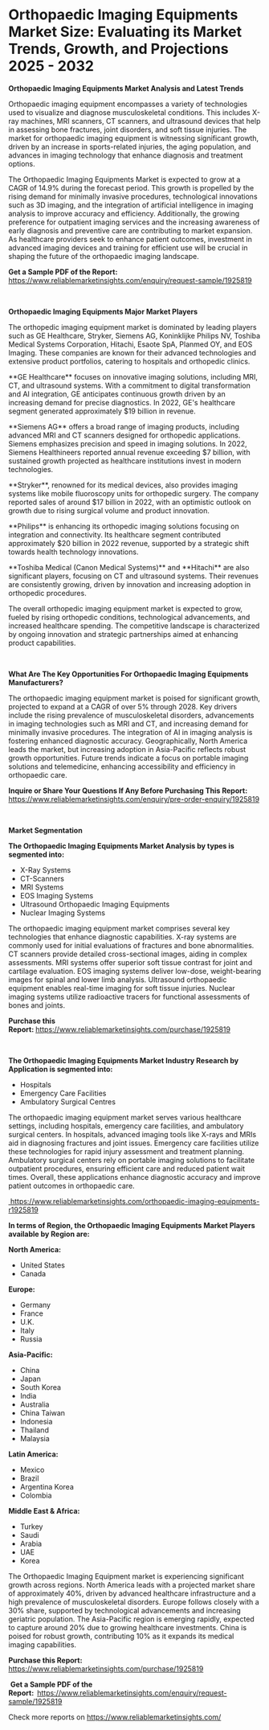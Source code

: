 <p><h1>Orthopaedic Imaging Equipments Market Size: Evaluating its Market Trends, Growth, and Projections 2025 - 2032</h1></p><p><strong>Orthopaedic Imaging Equipments Market Analysis and Latest Trends</strong></p>
<p><p>Orthopaedic imaging equipment encompasses a variety of technologies used to visualize and diagnose musculoskeletal conditions. This includes X-ray machines, MRI scanners, CT scanners, and ultrasound devices that help in assessing bone fractures, joint disorders, and soft tissue injuries. The market for orthopaedic imaging equipment is witnessing significant growth, driven by an increase in sports-related injuries, the aging population, and advances in imaging technology that enhance diagnosis and treatment options.</p><p>The Orthopaedic Imaging Equipments Market is expected to grow at a CAGR of 14.9% during the forecast period. This growth is propelled by the rising demand for minimally invasive procedures, technological innovations such as 3D imaging, and the integration of artificial intelligence in imaging analysis to improve accuracy and efficiency. Additionally, the growing preference for outpatient imaging services and the increasing awareness of early diagnosis and preventive care are contributing to market expansion. As healthcare providers seek to enhance patient outcomes, investment in advanced imaging devices and training for efficient use will be crucial in shaping the future of the orthopaedic imaging landscape.</p></p>
<p><strong>Get a Sample PDF of the Report:&nbsp;</strong> <a href="https://www.reliablemarketinsights.com/enquiry/request-sample/1925819?utm_campaign=1887&utm_medium=2&utm_source=Github&utm_content=ia&utm_term=15012025&utm_id=orthopaedic-imaging-equipments">https://www.reliablemarketinsights.com/enquiry/request-sample/1925819</a></p>
<p>&nbsp;</p>
<p><strong>Orthopaedic Imaging Equipments Major Market Players</strong></p>
<p><p>The orthopedic imaging equipment market is dominated by leading players such as GE Healthcare, Stryker, Siemens AG, Koninklijke Philips NV, Toshiba Medical Systems Corporation, Hitachi, Esaote SpA, Planmed OY, and EOS Imaging. These companies are known for their advanced technologies and extensive product portfolios, catering to hospitals and orthopedic clinics.</p><p>**GE Healthcare** focuses on innovative imaging solutions, including MRI, CT, and ultrasound systems. With a commitment to digital transformation and AI integration, GE anticipates continuous growth driven by an increasing demand for precise diagnostics. In 2022, GE's healthcare segment generated approximately $19 billion in revenue.</p><p>**Siemens AG** offers a broad range of imaging products, including advanced MRI and CT scanners designed for orthopedic applications. Siemens emphasizes precision and speed in imaging solutions. In 2022, Siemens Healthineers reported annual revenue exceeding $7 billion, with sustained growth projected as healthcare institutions invest in modern technologies.</p><p>**Stryker**, renowned for its medical devices, also provides imaging systems like mobile fluoroscopy units for orthopedic surgery. The company reported sales of around $17 billion in 2022, with an optimistic outlook on growth due to rising surgical volume and product innovation.</p><p>**Philips** is enhancing its orthopedic imaging solutions focusing on integration and connectivity. Its healthcare segment contributed approximately $20 billion in 2022 revenue, supported by a strategic shift towards health technology innovations.</p><p>**Toshiba Medical (Canon Medical Systems)** and **Hitachi** are also significant players, focusing on CT and ultrasound systems. Their revenues are consistently growing, driven by innovation and increasing adoption in orthopedic procedures.</p><p>The overall orthopedic imaging equipment market is expected to grow, fueled by rising orthopedic conditions, technological advancements, and increased healthcare spending. The competitive landscape is characterized by ongoing innovation and strategic partnerships aimed at enhancing product capabilities.</p></p>
<p>&nbsp;</p>
<p><strong>What Are The Key Opportunities For Orthopaedic Imaging Equipments Manufacturers?</strong></p>
<p><p>The orthopaedic imaging equipment market is poised for significant growth, projected to expand at a CAGR of over 5% through 2028. Key drivers include the rising prevalence of musculoskeletal disorders, advancements in imaging technologies such as MRI and CT, and increasing demand for minimally invasive procedures. The integration of AI in imaging analysis is fostering enhanced diagnostic accuracy. Geographically, North America leads the market, but increasing adoption in Asia-Pacific reflects robust growth opportunities. Future trends indicate a focus on portable imaging solutions and telemedicine, enhancing accessibility and efficiency in orthopaedic care.</p></p>
<p><strong>Inquire or Share Your Questions If Any Before Purchasing This Report:</strong> <a href="https://www.reliablemarketinsights.com/enquiry/pre-order-enquiry/1925819?utm_campaign=1887&utm_medium=2&utm_source=Github&utm_content=ia&utm_term=15012025&utm_id=orthopaedic-imaging-equipments">https://www.reliablemarketinsights.com/enquiry/pre-order-enquiry/1925819</a></p>
<p>&nbsp;</p>
<p><strong>Market Segmentation</strong></p>
<p><strong>The Orthopaedic Imaging Equipments Market Analysis by types is segmented into:</strong></p>
<p><ul><li>X-Ray Systems</li><li>CT-Scanners</li><li>MRI Systems</li><li>EOS Imaging Systems</li><li>Ultrasound Orthopaedic Imaging Equipments</li><li>Nuclear Imaging Systems</li></ul></p>
<p><p>The orthopaedic imaging equipment market comprises several key technologies that enhance diagnostic capabilities. X-ray systems are commonly used for initial evaluations of fractures and bone abnormalities. CT scanners provide detailed cross-sectional images, aiding in complex assessments. MRI systems offer superior soft tissue contrast for joint and cartilage evaluation. EOS imaging systems deliver low-dose, weight-bearing images for spinal and lower limb analysis. Ultrasound orthopaedic equipment enables real-time imaging for soft tissue injuries. Nuclear imaging systems utilize radioactive tracers for functional assessments of bones and joints.</p></p>
<p><strong>Purchase this Report:&nbsp;</strong><a href="https://www.reliablemarketinsights.com/purchase/1925819?utm_campaign=1887&utm_medium=2&utm_source=Github&utm_content=ia&utm_term=15012025&utm_id=orthopaedic-imaging-equipments">https://www.reliablemarketinsights.com/purchase/1925819</a></p>
<p>&nbsp;</p>
<p><strong>The Orthopaedic Imaging Equipments Market Industry Research by Application is segmented into:</strong></p>
<p><ul><li>Hospitals</li><li>Emergency Care Facilities</li><li>Ambulatory Surgical Centres</li></ul></p>
<p><p>The orthopaedic imaging equipment market serves various healthcare settings, including hospitals, emergency care facilities, and ambulatory surgical centers. In hospitals, advanced imaging tools like X-rays and MRIs aid in diagnosing fractures and joint issues. Emergency care facilities utilize these technologies for rapid injury assessment and treatment planning. Ambulatory surgical centers rely on portable imaging solutions to facilitate outpatient procedures, ensuring efficient care and reduced patient wait times. Overall, these applications enhance diagnostic accuracy and improve patient outcomes in orthopaedic care.</p></p>
<p><a href="https://www.reliablemarketinsights.com/orthopaedic-imaging-equipments-r1925819?utm_campaign=1887&utm_medium=2&utm_source=Github&utm_content=ia&utm_term=15012025&utm_id=orthopaedic-imaging-equipments">&nbsp;https://www.reliablemarketinsights.com/orthopaedic-imaging-equipments-r1925819</a></p>
<p><strong>In terms of Region, the Orthopaedic Imaging Equipments Market Players available by Region are:</strong></p>
<p>
    <p> <strong> North America: </strong>
        <ul>
            <li>United States</li>
            <li>Canada</li>
        </ul>
        </p> 
    <p> <strong> Europe: </strong>
        <ul>
            <li>Germany</li>
            <li>France</li>
            <li>U.K.</li>
            <li>Italy</li>
            <li>Russia</li>
        </ul>
        </p> 
    <p> <strong> Asia-Pacific: </strong>
        <ul>
            <li>China</li>
            <li>Japan</li>
            <li>South Korea</li>
            <li>India</li>
            <li>Australia</li>
            <li>China Taiwan</li>
            <li>Indonesia</li>
            <li>Thailand</li>
            <li>Malaysia</li>
        </ul>
        </p> 
    <p> <strong> Latin America: </strong>
        <ul>
            <li>Mexico</li>
            <li>Brazil</li>
            <li>Argentina Korea</li>
            <li>Colombia</li>
        </ul>
        </p> 
    <p> <strong> Middle East & Africa: </strong>
        <ul>
            <li>Turkey</li>
            <li>Saudi</li>
            <li>Arabia</li>
            <li>UAE</li>
            <li>Korea</li>
        </ul>
    </p>
    </p>
<p><p>The Orthopaedic Imaging Equipment market is experiencing significant growth across regions. North America leads with a projected market share of approximately 40%, driven by advanced healthcare infrastructure and a high prevalence of musculoskeletal disorders. Europe follows closely with a 30% share, supported by technological advancements and increasing geriatric population. The Asia-Pacific region is emerging rapidly, expected to capture around 20% due to growing healthcare investments. China is poised for robust growth, contributing 10% as it expands its medical imaging capabilities.</p></p>
<p><strong>Purchase this Report: </strong><a href="https://www.reliablemarketinsights.com/purchase/1925819?utm_campaign=1887&utm_medium=2&utm_source=Github&utm_content=ia&utm_term=15012025&utm_id=orthopaedic-imaging-equipments">https://www.reliablemarketinsights.com/purchase/1925819</a></p>
<p>&nbsp;<strong>Get a Sample PDF of the Report:&nbsp;&nbsp;</strong><a href="https://www.reliablemarketinsights.com/enquiry/request-sample/1925819?utm_campaign=1887&utm_medium=2&utm_source=Github&utm_content=ia&utm_term=15012025&utm_id=orthopaedic-imaging-equipments">https://www.reliablemarketinsights.com/enquiry/request-sample/1925819</a></p>
<p><strong></strong></p>
<p>Check more reports on <a href="https://www.reliablemarketinsights.com/?utm_campaign=1887&utm_medium=2&utm_source=Github&utm_content=ia&utm_term=15012025&utm_id=orthopaedic-imaging-equipments">https://www.reliablemarketinsights.com/</a></p>